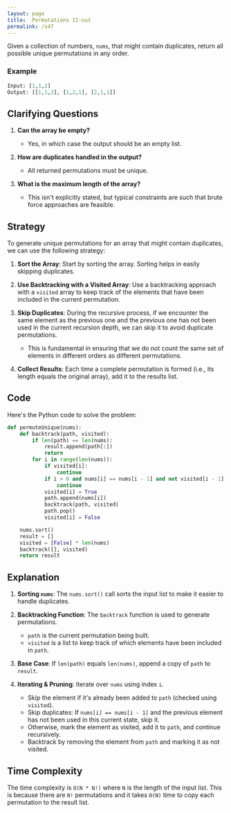 ```yaml
---
layout: page
title:  Permutations II-out
permalink: /s47
---
```

Given a collection of numbers, `nums`, that might contain duplicates, return all possible unique permutations in any order.

### Example
```python
Input: [1,1,2]
Output: [[1,1,2], [1,2,1], [2,1,1]]
```

## Clarifying Questions
1. **Can the array be empty?**
   - Yes, in which case the output should be an empty list.

2. **How are duplicates handled in the output?**
   - All returned permutations must be unique.

3. **What is the maximum length of the array?**
   - This isn't explicitly stated, but typical constraints are such that brute force approaches are feasible.

## Strategy
To generate unique permutations for an array that might contain duplicates, we can use the following strategy:

1. **Sort the Array**: Start by sorting the array. Sorting helps in easily skipping duplicates.

2. **Use Backtracking with a Visited Array**: Use a backtracking approach with a `visited` array to keep track of the elements that have been included in the current permutation.

3. **Skip Duplicates**: During the recursive process, if we encounter the same element as the previous one and the previous one has not been used in the current recursion depth, we can skip it to avoid duplicate permutations.
    - This is fundamental in ensuring that we do not count the same set of elements in different orders as different permutations.

4. **Collect Results**: Each time a complete permutation is formed (i.e., its length equals the original array), add it to the results list.

## Code
Here's the Python code to solve the problem:

```python
def permuteUnique(nums):
    def backtrack(path, visited):
        if len(path) == len(nums):
            result.append(path[:])
            return
        for i in range(len(nums)):
            if visited[i]:
                continue
            if i > 0 and nums[i] == nums[i - 1] and not visited[i - 1]:
                continue
            visited[i] = True
            path.append(nums[i])
            backtrack(path, visited)
            path.pop()
            visited[i] = False

    nums.sort()
    result = []
    visited = [False] * len(nums)
    backtrack([], visited)
    return result
```

## Explanation
1. **Sorting `nums`**: The `nums.sort()` call sorts the input list to make it easier to handle duplicates.

2. **Backtracking Function**: The `backtrack` function is used to generate permutations.
   - `path` is the current permutation being built.
   - `visited` is a list to keep track of which elements have been included in `path`.

3. **Base Case**: If `len(path)` equals `len(nums)`, append a copy of `path` to `result`.

4. **Iterating & Pruning**: Iterate over `nums` using index `i`.
   - Skip the element if it's already been added to `path` (checked using `visited`).
   - Skip duplicates: If `nums[i] == nums[i - 1]` and the previous element has not been used in this current state, skip it.
   - Otherwise, mark the element as visited, add it to `path`, and continue recursively.
   - Backtrack by removing the element from `path` and marking it as not visited.

## Time Complexity
The time complexity is `O(N * N!)` where `N` is the length of the input list. This is because there are `N!` permutations and it takes `O(N)` time to copy each permutation to the result list.